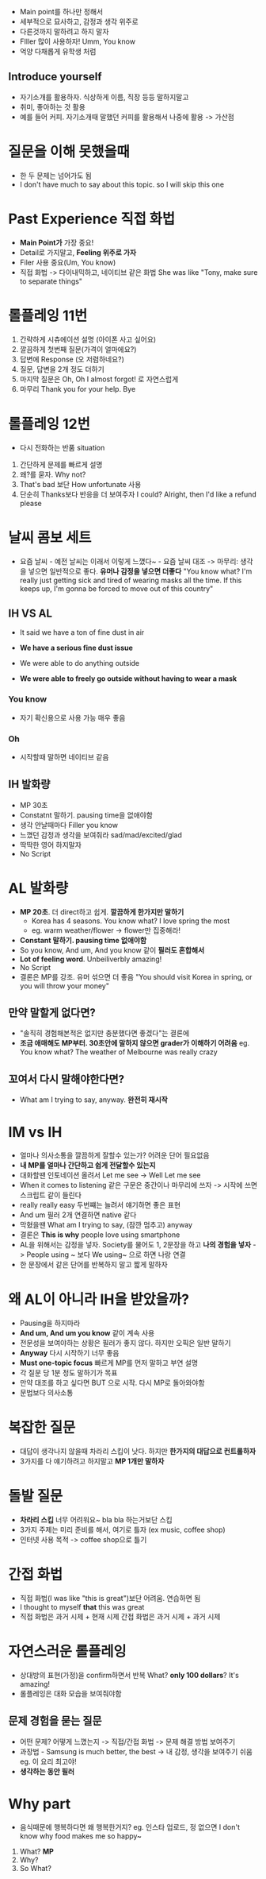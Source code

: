 - Main point를 하나만 정해서
- 세부적으로 묘사하고, 감정과 생각 위주로
- 다른것까지 말하려고 하지 말자
- FIller 많이 사용하자! Umm, You know
- 억양 다채롭게 유학생 처럼
## Introduce yourself
- 자기소개를 활용하자. 식상하게 이름, 직장 등등 말하지말고
- 취미, 좋아하는 것 활용
- 예를 들어 커피. 자기소개때 말했던 커피를 활용해서 나중에 활용 -> 가산점
# 질문을 이해 못했을때
- 한 두 문제는 넘어가도 됨
- I don't have much to say about this topic. so I will skip this one
# Past Experience 직접 화법
- **Main Point가** 가장 중요!
- Detail로 가지말고, **Feeling 위주로 가자**
- Filer 사용 중요(Um, You know)
- 직접 화법 -> 다이내믹하고, 네이티브 같은 화법
  She was like "Tony, make sure to separate things"

# 롤플레잉 11번
1. 간략하게 시츄에이션 설명 (아이폰 사고 싶어요)
2. 깔끔하게 첫번째 질문(가격이 얼마에요?)
3. 답변에 Response (오 저렴하네요?)
4. 질문, 답변을 2개 정도 더하기
5. 마지막 질문은 Oh, Oh I almost forgot! 로 자연스럽게
6. 마무리 Thank you for your help. Bye

# 롤플레잉 12번
- 다시 전화하는 반품 situation
1. 간단하게 문제를 빠르게 설명
2. 왜?를 묻자. Why not?
3. That's bad 보단 How unfortunate 사용
4. 단순히 Thanks보다 반응을 더 보여주자
   I could? Alright, then I'd like a refund please

# 날씨 콤보 세트
- 요즘 날씨 - 예전 날씨는 이래서 이렇게 느꼈다~ - 요즘 날씨 대조
  -> 마무리: 생각을 넣으면 일반적으로 좋다. **유머나 감정을 넣으면 더좋다**
  "You know what? I'm really just getting sick and tired of wearing masks all the time. If this keeps up, I'm gonna be forced to move out of this country"
## IH VS AL
- It said we have a ton of fine dust in air
- **We have a serious fine dust issue**

- We were able to do anything outside
- **We were able to freely go outside without having to wear a mask**
### You know
- 자기 확신용으로 사용 가능 매우 좋음
### Oh
- 시작할때 말하면 네이티브 같음
## IH 발화량
- MP 30초
- Constatnt 말하기. pausing time을 없애야함
- 생각 안날때마다 Filler you know
- 느꼈던 감정과 생각을 보여줘라 sad/mad/excited/glad
- 딱딱한 영어 하지말자
- No Script
# AL 발화량
- **MP 20초**. 더 direct하고 쉽게. **깔끔하게 한가지만 말하기**
  - Korea has 4 seasons. You know what? I love spring the most
  - eg. warm weather/flower -> flower만 집중해라!
- **Constant 말하기. pausing time 없애야함**
- So you know, And um, And you know 같이 **필러도 혼합해서**
- **Lot of feeling word**. Unbeiliverbly amazing!
- No Script
- 결론은 MP를 강조. 유머 섞으면 더 좋음
  "You should visit Korea in spring, or you will throw your money"
## 만약 말할게 없다면?
- "솔직히 경험해본적은 없지만 충분했다면 좋겠다"는 결론에
- **조금 애매해도 MP부터. 30초안에 말하지 않으면 grader가 이해하기 어려움**
  eg. You know what? The weather of Melbourne was really crazy
## 꼬여서 다시 말해야한다면?
- What am I trying to say, anyway.
  **완전히 재시작**
# IM vs IH
- 얼마나 의사소통을 깔끔하게 잘할수 있는가? 어려운 단어 필요없음
- **내 MP를 얼마나 간단하고 쉽게 전달할수 있는지**
- 대화할땐 인토네이션 올려서
  Let me see -> Well Let me see
- When it comes to listening 같은 구문은 중간이나 마무리에 쓰자
  -> 시작에 쓰면 스크립트 같이 들린다
- really really easy 두번쨰는 늘려서 얘기하면 좋은 표현
- And um 필러 2개 연결하면 native 같다
- 막혔을땐 What am I trying to say, (잠깐 멈추고) anyway
- 결론은 **This is why** people love using smartphone
- AL을 위해서는 감정을 넣자. Society를 물어도 1, 2문장을 하고 **나의 경험을 넣자**
  -> People using ~ 보다 We using~ 으로 하면 나랑 연결
- 한 문장에서 같은 단어를 반복하지 말고 짧게 말하자
# 왜 AL이 아니라 IH을 받았을까?
- Pausing을 하지마라
- **And um, And um you know** 같이 계속 사용
- 전문성을 보여야하는 상황은 필러가 좋지 않다. 하지만 오픽은 일반 말하기
- **Anyway** 다시 시작하기 너무 좋음
- **Must one-topic focus** 빠르게 MP를 먼저 말하고 부연 설명
- 각 질문 당 1분 정도 말하기가 목표
- 만약 대조를 하고 싶다면 BUT 으로 시작. 다시 MP로 돌아와야함
- 문법보다 의사소통
# 복잡한 질문
 - 대답이 생각나지 않을때 차라리 스킵이 낫다. 하지만 **한가지의 대답으로 컨트롤하자**
 - 3가지를 다 얘기하려고 하지말고 **MP 1개만 말하자**
# 돌발 질문
- **차라리 스킵**
  너무 어려워요~ bla bla 하는거보단 스킵
- 3가지 주제는 미리 준비를 해서, 여기로 틀자 (ex music, coffee shop)
- 인터넷 사용 목적 -> coffee shop으로 틀기
# 간접 화법
- 직접 화법(I was like "this is great")보단 어려움. 연습하면 됨
- I thought to myself **that** this was great
- 직접 화법은 과거 시제 + 현재 시제
  간접 화법은 과거 시제 + 과거 시제
# 자연스러운 롤플레잉
- 상대방의 표현(가정)을 confirm하면서 반복  What? **only 100 dollars**? It's amazing!
- 롤플레잉은 대화 모습을 보여줘야함
## 문제 경험을 묻는 질문
- 어떤 문제? 어떻게 느꼈는지 -> 직접/간접 화법 -> 문제 해결 방법 보여주기
- 과장법 - Samsung is much better, the best -> 내 감정, 생각을 보여주기 쉬움
  eg. 이 요리 최고야!
- **생각하는 동안 필러**
# Why part
- 음식때문에 행복하다면 왜 행복한거지?
  eg. 인스타 업로드, 정 없으면 I don't know why food makes me so happy~
1. What? **MP**
2. Why?
3. So What?

